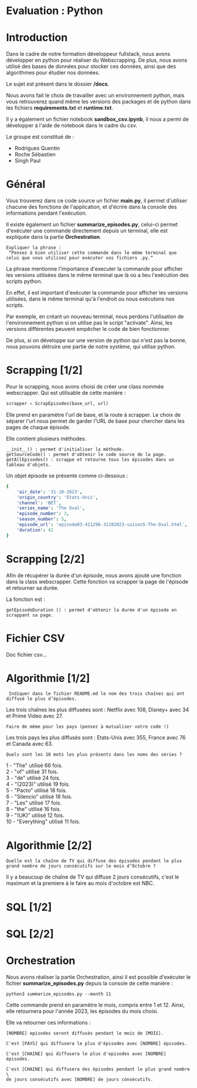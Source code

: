 # Evaluation : Python
# Introduction
Dans le cadre de notre formation développeur fullstack, nous avons développer en python pour réaliser du Webscrapping. De plus, nous avons utilisé des bases de données pour stocker ces données, ainsi que des algorithmes pour étudier nos données.

Le sujet est présent dans le dossier **/docs**.

Nous avons fait le choix de travailler avec un environnement python, mais vous retrouverez quand même les versions des packages et de python dans les fichiers **requirements.txt** et **runtime.txt**.

Il y a également un fichier notebook **sandbox_csv.ipynb**, il nous a permi de développer à l'aide de notebook dans le cadre du csv.

Le groupe est constitué de :  
- Rodrigues Quentin  
- Roche Sébastien  
- Singh Paul

 # Général
 Vous trouverez dans ce code source un fichier **main.py**, il permet d'utiliser chacune des fonctions de l'application, et d'écrire dans la console des informations pendant l'exécution.

 Il existe également un fichier **summarize_episodes.py**, celui-ci permet d'exécuter une commande directement depuis un terminal, elle est expliquée dans la partie **Orchestration**.

```
Expliquer la phrase :
 “Pensez à bien utiliser cette commande dans le même terminal que celui que vous utilisez pour exécuter vos fichiers .py.“
```
La phrase mentionne l'importance d'executer la commande pour afficher les versions utilisées dans le même terminal que là où a lieu l'exécution des scripts python.

En effet, il est important d'exécuter la commande pour afficher les versions utilisées, dans le même terminal qu'à l'endroit ou nous exécutons nos scripts.

Par exemple, en créant un nouveau terminal, nous perdons l'utilisation de l'environnement python si on utilise pas le script "activate". Ainsi, les versions différentes peuvent empêcher le code de bien fonctionner.

De plus, si on développe sur une version de python qui n'est pas la bonne, nous pouvons détruire une partie de notre système, qui utilise python.

 # Scrapping [1/2]
 Pour le scrapping, nous avons choisi de créer une class nommée webscrapper. Qui est utilisable de cette manière :
 ```py
 scrapper = ScrapEpisodes(base_url, url)
 ```
Elle prend en paramètre l'url de base, et la route à scrapper. Le choix de séparer l'url nous permet de garder l'URL de base pour chercher dans les pages de chaque épisode.

Elle contient plusieurs méthodes.
```
__init__() : permet d'initialiser la méthode.
getSourceCode() : permet d'obtenir le code source de la page.
getAllEpisodes() : scrappe et retourne tous les épisodes dans un tableau d'objets.
```

Un objet épisode se présente comme ci-dessous :
```yml
{
    'air_date': '31-10-2023',
    'origin_country': 'Etats-Unis',
    'channel': 'BET',
    'series_name': 'The Oval',
    'episode_number': 3,
    'season_number': 5,
    'episode_url': 'episode03-411296-31102023-saison5-The-Oval.html',
    'duration': 42
}
```

 # Scrapping [2/2]
Afin de récupérer la durée d'un épisode, nous avons ajouté une fonction dans la class webscrapper. Cette fonction va scrapper la page de l'épisode et retourner sa durée.

La fonction est :
```
getEpisodeDuration () : permet d'obtenir la durée d'un épisode en scrappant sa page.
```

# Fichier CSV
Doc fichier csv...

 # Algorithmie [1/2]
```
 Indiquer dans le fichier README.md le nom des trois chaînes qui ont diffusé le plus d’épisodes. 
```
Les trois chaînes les plus diffusées sont : Netflix avec 108, Disney+ avec 34 et Prime Video avec 27.

```
Faire de même pour les pays (pensez à mutualiser votre code !)
```
Les trois pays les plus diffusés sont : Etats-Unis avec 355, France avec 76 et Canada avec 63.

```
Quels sont les 10 mots les plus présents dans les noms des séries ? 
```
1 - "The" utilisé 66 fois.  
2 - "of" utilisé 31 fois.  
3 - "de" utilisé 24 fois.  
4 - "(2023)" utilisé 19 fois.  
5 - "Pacto" utilisé 18 fois.  
6 - "Silencio" utilisé 18 fois.  
7 - "Les" utilisé 17 fois.  
8 - "the" utilisé 16 fois.  
9 - "(UK)" utilisé 12 fois.  
10 - "Everything" utilisé 11 fois.


 # Algorithmie [2/2]
```
Quelle est la chaîne de TV qui diffuse des épisodes pendant le plus grand nombre de jours consécutifs sur le mois d’Octobre ? 
```
Il y a beaucoup de chaîne de TV qui diffuse 2 jours consécutifs, c'est le maximum et la premiere à le faire au mois d'octobre est NBC.

# SQL [1/2]
# SQL [2/2]

# Orchestration
Nous avons réaliser la partie Orchestration, ainsi il est possible d'exécuter le fichier **summarize_episodes.py** depuis la console de cette manière :
```
python3 summarize_episodes.py --month 11
```

Cette commande prend en paramètre le mois, compris entre 1 et 12. Ainsi, elle retournera pour l'année 2023, les épisodes du mois choisi.

Elle va retourner ces informations :
```
[NOMBRE] episodes seront diffusés pendant le mois de [MOIS].

C'est [PAYS] qui diffusera le plus d'épisodes avec [NOMBRE] épisodes.

C'est [CHAINE] qui diffusera le plus d'episodes avec [NOMBRE] épisodes.

C'est [CHAINE] qui diffusera des épisodes pendant le plus grand nombre \
de jours consécutifs avec [NOMBRE] de jours consécutifs.
```